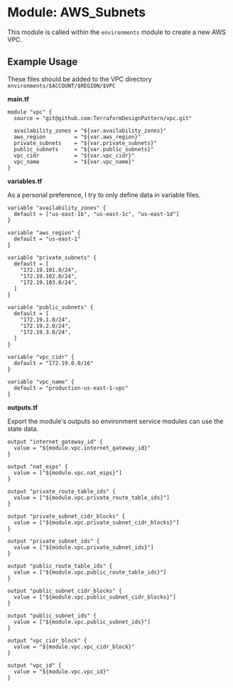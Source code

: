 Module: AWS_Subnets
===================

This module is called within the `environments` module to create a new AWS VPC. 

## Example Usage

These files should be added to the VPC directory `environments/$ACCOUNT/$REGION/$VPC`

__main.tf__

```
module "vpc" {
  source = "git@github.com:TerraformDesignPattern/vpc.git"

  availability_zones = "${var.availability_zones}"
  aws_region         = "${var.aws_region}"
  private_subnets    = "${var.private_subnets}"
  public_subnets     = "${var.public_subnets}"
  vpc_cidr           = "${var.vpc_cidr}"
  vpc_name           = "${var.vpc_name}"
}
```

__variables.tf__

As a personal preference, I try to only define data in variable files. 

```
variable "availability_zones" {
  default = ["us-east-1b", "us-east-1c", "us-east-1d"]
}

variable "aws_region" {
  default = "us-east-1"
}

variable "private_subnets" {
  default = [
    "172.19.101.0/24",
    "172.19.102.0/24",
    "172.19.103.0/24",
  ]
}

variable "public_subnets" {
  default = [
    "172.19.1.0/24",
    "172.19.2.0/24",
    "172.19.3.0/24",
  ]
}

variable "vpc_cidr" {
  default = "172.19.0.0/16"
}

variable "vpc_name" {
  default = "production-us-east-1-vpc"
}
```

__outputs.tf__

Export the module's outputs so environment service modules can use the state data.

```
output "internet_gateway_id" {
  value = "${module.vpc.internet_gateway_id}"
}

output "nat_eips" {
  value = ["${module.vpc.nat_eips}"]
}

output "private_route_table_ids" {
  value = ["${module.vpc.private_route_table_ids}"]
}

output "private_subnet_cidr_blocks" {
  value = ["${module.vpc.private_subnet_cidr_blocks}"]
}

output "private_subnet_ids" {
  value = ["${module.vpc.private_subnet_ids}"]
}

output "public_route_table_ids" {
  value = ["${module.vpc.public_route_table_ids}"]
}

output "public_subnet_cidr_blocks" {
  value = ["${module.vpc.public_subnet_cidr_blocks}"]
}

output "public_subnet_ids" {
  value = ["${module.vpc.public_subnet_ids}"]
}

output "vpc_cidr_block" {
  value = "${module.vpc.vpc_cidr_block}"
}

output "vpc_id" {
  value = "${module.vpc.vpc_id}"
}
```
